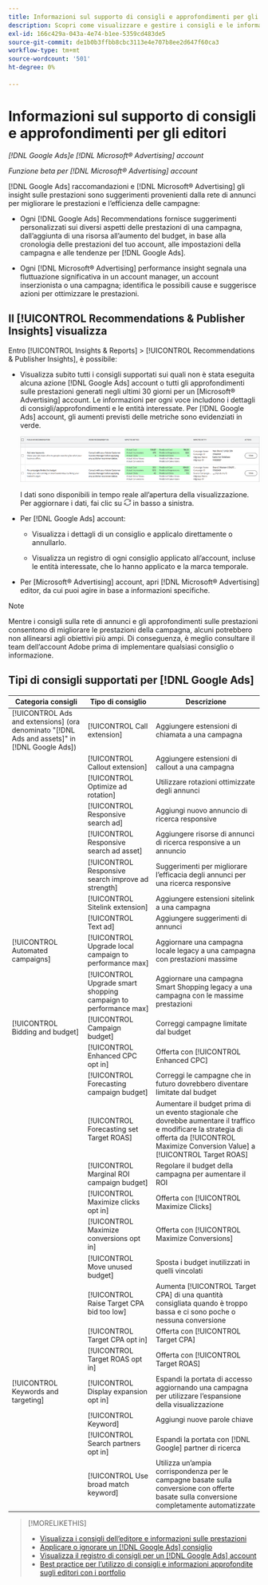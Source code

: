 ```yaml
---
title: Informazioni sul supporto di consigli e approfondimenti per gli editori
description: Scopri come visualizzare e gestire i consigli e le informazioni dell’editore.
exl-id: 166c429a-043a-4e74-b1ee-5359cd483de5
source-git-commit: de1b0b3ffbb8cbc3113e4e707b8ee2d647f60ca3
workflow-type: tm+mt
source-wordcount: '501'
ht-degree: 0%

---
```


# Informazioni sul supporto di consigli e approfondimenti per gli editori

*[!DNL Google Ads]e [!DNL Microsoft® Advertising] account*

*Funzione beta per [!DNL Microsoft® Advertising] account*

[!DNL Google Ads] raccomandazioni e [!DNL Microsoft® Advertising] gli insight sulle prestazioni sono suggerimenti provenienti dalla rete di annunci per migliorare le prestazioni e l’efficienza delle campagne:

* Ogni [!DNL Google Ads] Recommendations fornisce suggerimenti personalizzati sui diversi aspetti delle prestazioni di una campagna, dall’aggiunta di una risorsa all’aumento del budget, in base alla cronologia delle prestazioni del tuo account, alle impostazioni della campagna e alle tendenze per [!DNL Google Ads].

* Ogni [!DNL Microsoft® Advertising] performance insight segnala una fluttuazione significativa in un account manager, un account inserzionista o una campagna; identifica le possibili cause e suggerisce azioni per ottimizzare le prestazioni.

## Il [!UICONTROL Recommendations & Publisher Insights] visualizza

Entro [!UICONTROL Insights & Reports] > [!UICONTROL Recommendations & Publisher Insights], è possibile:

* Visualizza subito tutti i consigli supportati sui quali non è stata eseguita alcuna azione [!DNL Google Ads] account o tutti gli approfondimenti sulle prestazioni generati negli ultimi 30 giorni per un [Microsoft® Advertising] account. Le informazioni per ogni voce includono i dettagli di consigli/approfondimenti e le entità interessate. Per [!DNL Google Ads] account, gli aumenti previsti delle metriche sono evidenziati in verde.

  ![Interfaccia utente Recommendations](/help/search-social-commerce/assets/recommendations-ui.png "Interfaccia utente Recommendations")

  I dati sono disponibili in tempo reale all’apertura della visualizzazione. Per aggiornare i dati, fai clic su ![Aggiorna](/help/search-social-commerce/assets/refresh.png "Aggiorna") in basso a sinistra.

* Per [!DNL Google Ads] account:

   * Visualizza i dettagli di un consiglio e applicalo direttamente o annullarlo.

   * Visualizza un registro di ogni consiglio applicato all’account, incluse le entità interessate, che lo hanno applicato e la marca temporale.

* Per [Microsoft® Advertising] account, apri [!DNL Microsoft® Advertising] editor, da cui puoi agire in base a informazioni specifiche.

>[!NOTE]
>
>Mentre i consigli sulla rete di annunci e gli approfondimenti sulle prestazioni consentono di migliorare le prestazioni della campagna, alcuni potrebbero non allinearsi agli obiettivi più ampi. Di conseguenza, è meglio consultare il team dell’account Adobe prima di implementare qualsiasi consiglio o informazione.

## Tipi di consigli supportati per [!DNL Google Ads]

| Categoria consigli | Tipo di consiglio | Descrizione |
| --- | --- | --- |
| [!UICONTROL Ads and extensions] (ora denominato &quot;[!DNL Ads and assets]&quot; in [!DNL Google Ads]) | [!UICONTROL Call extension] | Aggiungere estensioni di chiamata a una campagna |
| | [!UICONTROL Callout extension] | Aggiungere estensioni di callout a una campagna |
| | [!UICONTROL Optimize ad rotation] | Utilizzare rotazioni ottimizzate degli annunci |
| | [!UICONTROL Responsive search ad] | Aggiungi nuovo annuncio di ricerca responsive |
| | [!UICONTROL Responsive search ad asset] | Aggiungere risorse di annunci di ricerca responsive a un annuncio |
| | [!UICONTROL Responsive search improve ad strength] | Suggerimenti per migliorare l’efficacia degli annunci per una ricerca responsive |
| | [!UICONTROL Sitelink extension] | Aggiungere estensioni sitelink a una campagna |
| | [!UICONTROL Text ad] | Aggiungere suggerimenti di annunci |
| [!UICONTROL Automated campaigns] | [!UICONTROL Upgrade local campaign to performance max] | Aggiornare una campagna locale legacy a una campagna con prestazioni massime |
| | [!UICONTROL Upgrade smart shopping campaign to performance max] | Aggiornare una campagna Smart Shopping legacy a una campagna con le massime prestazioni |
| [!UICONTROL Bidding and budget] | [!UICONTROL Campaign budget] | Correggi campagne limitate dal budget |
| | [!UICONTROL Enhanced CPC opt in] | Offerta con [!UICONTROL Enhanced CPC] |
| | [!UICONTROL Forecasting campaign budget] | Correggi le campagne che in futuro dovrebbero diventare limitate dal budget |
| | [!UICONTROL Forecasting set Target ROAS] | Aumentare il budget prima di un evento stagionale che dovrebbe aumentare il traffico e modificare la strategia di offerta da [!UICONTROL Maximize Conversion Value] a [!UICONTROL Target ROAS] |
| | [!UICONTROL Marginal ROI campaign budget] | Regolare il budget della campagna per aumentare il ROI |
| | [!UICONTROL Maximize clicks opt in] | Offerta con [!UICONTROL Maximize Clicks] |
| | [!UICONTROL Maximize conversions opt in] | Offerta con [!UICONTROL Maximize Conversions] |
| | [!UICONTROL Move unused budget] | Sposta i budget inutilizzati in quelli vincolati |
| | [!UICONTROL Raise Target CPA bid too low] | Aumenta [!UICONTROL Target CPA] di una quantità consigliata quando è troppo bassa e ci sono poche o nessuna conversione |
| | [!UICONTROL Target CPA opt in] | Offerta con [!UICONTROL Target CPA] |
| | [!UICONTROL Target ROAS opt in] | Offerta con [!UICONTROL Target ROAS] |
| [!UICONTROL Keywords and targeting] | [!UICONTROL Display expansion opt in] | Espandi la portata di accesso aggiornando una campagna per utilizzare l’espansione della visualizzazione |
| | [!UICONTROL Keyword] | Aggiungi nuove parole chiave |
| | [!UICONTROL Search partners opt in] | Espandi la portata con [!DNL Google] partner di ricerca |
| | [!UICONTROL Use broad match keyword] | Utilizza un’ampia corrispondenza per le campagne basate sulla conversione con offerte basate sulla conversione completamente automatizzate |

>[!MORELIKETHIS]
>
>* [Visualizza i consigli dell’editore e informazioni sulle prestazioni](recommendation-view.md)
>* [Applicare o ignorare un [!DNL Google Ads] consiglio](google-recommendation-apply-dismiss.md)
>* [Visualizza il registro di consigli per un [!DNL Google Ads] account](google-recommendation-view-log.md)
>* [Best practice per l’utilizzo di consigli e informazioni approfondite sugli editori con i portfolio](recommendation-best-practices.md)
